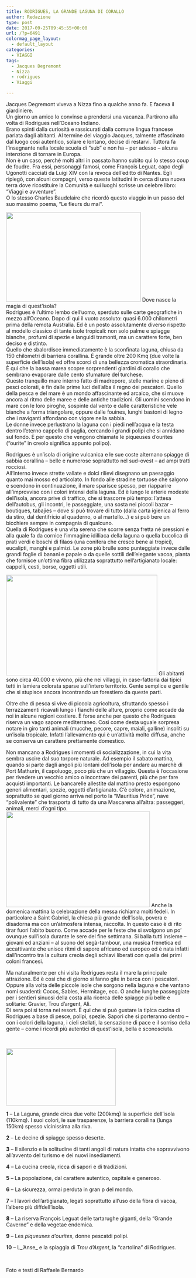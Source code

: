 ```yaml
---
title: RODRIGUES, LA GRANDE LAGUNA DI CORALLO
author: Redazione
type: post
date: 2017-09-25T09:45:55+00:00
url: /?p=6491
colormag_page_layout:
  - default_layout
categories:
  - VIAGGI
tags:
  - Jacques Degremont
  - Nizza
  - rodrigues
  - Viaggi

---
```

Jacques Degremont viveva a Nizza fino a qualche anno fa. E faceva il giardiniere.  
Un giorno un amico lo convinse a prendersi una vacanza. Partirono alla volta di Rodrigues nell’Oceano Indiano.  
Erano spinti dalla curiosità e rassicurati dalla comune lingua francese parlata dagli abitanti. Al termine del viaggio Jacques, talmente affascinato dal luogo così autentico, solare e lontano, decise di restarvi. Tuttora fa l’insegnante nella locale scuola di “sub” e non ha &#8211; per adesso &#8211; alcuna intenzione di tornare in Europa.  
Non è un caso, perché molti altri in passato hanno subìto qui lo stesso coup de foudre. Fra essi, personaggi famosi, come François Leguat, capo degli Ugonotti cacciati da Luigi XIV con la revoca dell’editto di Nantes. Egli ripiegò, con alcuni compagni, verso queste latitudini in cerca di una nuova terra dove ricostituire la Comunità e sui luoghi scrisse un celebre libro: “Viaggi e avventure”.  
O lo stesso Charles Baudelaire che ricordò questo viaggio in un passo del suo massimo poema, “Le fleurs du mal”.

<img decoding="async" loading="lazy" class=" wp-image-6493 alignleft" src="https://progressonline.it/wp-content/uploads/2017/10/01940011-300x199.jpg" alt="" width="368" height="244" /> Dove nasce la magia di quest’isola?  
Rodrigues è l’ultimo lembo dell’uomo, sperduto sulle carte geografiche in mezzo all’Oceano. Dopo di qui il vuoto assoluto: quasi 6.000 chilometri prima della remota Australia. Ed è un posto assolutamente diverso rispetto al modello classico di tante isole tropicali: non solo palme e spiagge bianche, profumi di spezie e languidi tramonti, ma un carattere forte, ben deciso e distinto.  
Quello che sbalordisce immediatamente è la sconfinata laguna, chiusa da 150 chilometri di barriera corallina. È grande oltre 200 Kmq (due volte la superficie dell’isola) ed offre scorci di una bellezza cromatica straordinaria. È qui che la bassa marea scopre sorprendenti giardini di corallo che sembrano evaporare dalle cento sfumature del turchese.  
Questo tranquillo mare interno fatto di madrepore, stelle marine e pieno di pesci colorati, è fin dalle prime luci dell’alba il regno dei pescatori. Quello della pesca e del mare è un mondo affascinante ed arcaico, che si muove ancora al ritmo delle maree e delle antiche tradizioni. Gli uomini scendono in mare con le loro piroghe, sospinte dal vento e dalle caratteristiche vele bianche a forma triangolare, oppure dalle fouines, lunghi bastoni di legno che i naviganti affondano con vigore nella sabbia.  
Le donne invece perlustrano la laguna con i piedi nell’acqua e la testa dentro l’eterno cappello di paglia, cercando i grandi polipi che si annidano sul fondo. È per questo che vengono chiamate le piqueuses d’ourites (“ourite” in creolo significa appunto polipo).

Rodrigues è un’isola di origine vulcanica e le sue coste alternano spiagge di sabbia corallina &#8211; belle e numerose soprattutto nel sud-ovest &#8211; ad ampi tratti rocciosi.  
All’interno invece strette vallate e dolci rilievi disegnano un paesaggio quanto mai mosso ed articolato. In fondo alle stradine tortuose che salgono e scendono in continuazione, il mare sparisce spesso, per riapparire all’improvviso con i colori intensi della laguna. Ed è lungo le arterie modeste dell’isola, ancora prive di traffico, che si trascorre più tempo: l’attesa dell’autobus, gli incontri, le passeggiate, una sosta nei piccoli bazar &#8211; boutiques, tabajies &#8211; dove si può trovare di tutto (dalla carta igienica al ferro da stiro, dal dentifricio al quaderno, o al martello&#8230;) e si può bere un bicchiere sempre in compagnia di qualcuno.  
Quella di Rodrigues è una vita serena che scorre senza fretta né pressioni e alla quale fa da cornice l’immagine idilliaca della laguna o quella bucolica di prati verdi e boschi di filaos (una conifera che cresce bene ai tropici), eucalipti, manghi e palmizi. Le zone più brulle sono punteggiate invece dalle grandi foglie di banani e papaie o da quelle sottili dell’elegante vacoa, pianta che fornisce un’ottima fibra utilizzata soprattutto nell’artigianato locale: cappelli, cesti, borse, oggetti utili.

<img decoding="async" loading="lazy" class=" wp-image-6495 alignright" src="https://progressonline.it/wp-content/uploads/2017/10/01930004-300x199.jpg" alt="" width="413" height="274" /> Gli abitanti sono circa 40.000 e vivono, più che nei villaggi, in case-fattoria dai tipici tetti in lamiera colorata sparse sull’intero territorio. Gente semplice e gentile che si stupisce ancora incontrando un forestiero da queste parti.

Oltre che di pesca si vive di piccola agricoltura, sfruttando spesso i terrazzamenti ricavati lungo i fianchi delle alture, proprio come accade da noi in alcune regioni costiere. È forse anche per questo che Rodrigues riserva un vago sapore mediterraneo. Così come desta uguale sorpresa notare in giro tanti animali (mucche, pecore, capre, maiali, galline) insoliti su un’isola tropicale. Infatti l’allevamento qui è un’attività molto diffusa, anche se conserva un carattere prettamente domestico.

Non mancano a Rodrigues i momenti di socializzazione, in cui la vita sembra uscire dal suo torpore naturale. Ad esempio il sabato mattina, quando si parte dagli angoli più lontani dell’isola per andare au marchè di Port Mathurin, il capoluogo, poco più che un villaggio. Questa è l’occasione per rivedere un vecchio amico o incontrare dei parenti, più che per fare acquisti importanti. Le bancarelle allestite dal mattino presto espongono generi alimentari, spezie, oggetti d’artigianato. C’è colore, animazione, soprattutto se quel giorno arriva nel porto la “Mauritius Pride”, nave “polivalente” che trasporta di tutto da una Mascarena all’altra: passeggeri, animali, merci d’ogni tipo.  
<img decoding="async" loading="lazy" class=" wp-image-6496 alignleft" src="https://progressonline.it/wp-content/uploads/2017/10/01940030-300x199.jpg" alt="" width="393" height="261" /> Anche la domenica mattina la celebrazione della messa richiama molti fedeli. In particolare a Saint Gabriel, la chiesa più grande dell’isola, povera e disadorna ma con un’atmosfera intensa, raccolta. In questo caso è di rito tirar fuori l’abito buono. Come accade per le feste che si svolgono un po’ ovunque sull’isola durante le sere del fine settimana. Si balla tutti insieme &#8211; giovani ed anziani &#8211; al suono del segà-tambour, una musica frenetica ed accattivante che unisce ritmi di sapore africano ed europeo ed è nata infatti dall’incontro tra la cultura creola degli schiavi liberati con quella dei primi coloni francesi.

Ma naturalmente per chi visita Rodrigues resta il mare la principale attrazione. Ed è così che di giorno si fanno gite in barca con i pescatori. Oppure alla volta delle piccole isole che sorgono nella laguna e che vantano nomi suadenti: Cocos, Sables, Hermitage, ecc. O anche lunghe passeggiate per i sentieri sinuosi della costa alla ricerca delle spiagge più belle e solitarie: Gravier, Trou d’argent, Alì.  
Di sera poi si torna nei resort. È qui che si può gustare la tipica cucina di Rodrigues a base di pesce, polipi, spezie. Sapori che si porteranno dentro &#8211; con i colori della laguna, i cieli stellati, la sensazione di pace e il sorriso della gente &#8211; come i ricordi più autentici di quest’isola, bella e sconosciuta.

&nbsp;

<img decoding="async" loading="lazy" class="size-medium wp-image-6492 alignleft" src="https://progressonline.it/wp-content/uploads/2017/10/LOGO-i-10-più..-300x156.jpg" alt="" width="300" height="156" /> 

**1** &#8211; La Laguna, grande circa due volte (200kmq) la superficie dell’isola (110kmq). I suoi colori, le sue trasparenze, la barriera corallina (lunga 150km) spesso vicinissima alla riva.

**2** &#8211; Le decine di spiagge spesso deserte.

**3** &#8211; Il silenzio e la solitudine di tanti angoli di natura intatta che sopravvivono all’avvento del turismo e dei nuovi insediamenti.

**4** &#8211; La cucina creola, ricca di sapori e di tradizioni.

**5** &#8211; La popolazione, dal carattere autentico, ospitale e generoso.

**6** &#8211; La sicurezza, ormai perduta in gran p del mondo.

**7** &#8211; I lavori dell’artigianato, legati soprattutto all’uso della fibra di vacoa, l’albero più diffdell’isola.

**8** &#8211; La riserva François Leguat delle tartarughe giganti, della “Grande Caverne” e della vegetae endemica.

**9** &#8211; Les _piqueuses d’ourites_, donne pescatdi polipi.

**10** &#8211; L_’Anse_ e la spiaggia di _Trou d’Argent_, la “cartolina” di Rodrigues.

&nbsp;

Foto e testi di Raffaele Bernardo